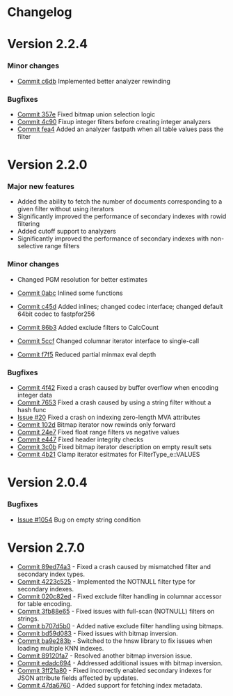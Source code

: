 # Changelog

# Version 2.2.4

### Minor changes

* [Commit c6db](https://github.com/manticoresoftware/columnar/commit/c6dbbcbf277ac35f398637980bb57398a4434dbc) Implemented better analyzer rewinding

### Bugfixes
* [Commit 357e](https://github.com/manticoresoftware/columnar/commit/357eab2d7b93759e31927b1bdf62b119ed2d2db2) Fixed bitmap union selection logic
* [Commit 4c90](https://github.com/manticoresoftware/columnar/commit/4c90bc0f11b8b5dddc2db365f4197e3812f20356) Fixup integer filters before creating integer analyzers
* [Commit fea4](https://github.com/manticoresoftware/columnar/commit/fea449a36f45a436712f581f1589111b8ef637a1) Added an analyzer fastpath when all table values pass the filter

# Version 2.2.0

### Major new features
* Added the ability to fetch the number of documents corresponding to a given filter without using iterators
* Significantly improved the performance of secondary indexes with rowid filtering
* Added cutoff support to analyzers
* Significantly improved the performance of secondary indexes with non-selective range filters

### Minor changes
* Сhanged PGM resolution for better estimates

* [Commit 0abc](https://github.com/manticoresoftware/columnar/commit/0abc7246) Inlined some functions
* [Commit c45d](https://github.com/manticoresoftware/columnar/commit/c45ddf7b) Added inlines; changed codec interface; changed default 64bit codec to fastpfor256
* [Commit 86b3](https://github.com/manticoresoftware/columnar/commit/86b3af30) Added exclude filters to CalcCount
* [Commit 5ccf](https://github.com/manticoresoftware/columnar/commit/5ccffa0c) Changed columnar iterator interface to single-call
* [Commit f7f5](https://github.com/manticoresoftware/columnar/commit/f7f54d93) Reduced partial minmax eval depth

### Bugfixes
* [Commit 4f42](https://github.com/manticoresoftware/columnar/commit/1310c8af37398c42cfc010c24f07d146793b4f42) Fixed a crash caused by buffer overflow when encoding integer data
* [Commit 7653](https://github.com/manticoresoftware/columnar/commit/76530db2f74072ea7787cb7d41124b1117ed014f) Fixed a crash caused by using a string filter without a hash func
* [Issue #20](https://github.com/manticoresoftware/columnar/issues/20) Fixed a crash on indexing zero-length MVA attributes
* [Commit 102d](https://github.com/manticoresoftware/columnar/commit/102d67c3) Bitmap iterator now rewinds only forward
* [Commit 24e7](https://github.com/manticoresoftware/columnar/commit/24e76dd9) Fixed float range filters vs negative values
* [Commit e447](https://github.com/manticoresoftware/columnar/commit/e447ec88) Fixed header integrity checks
* [Commit 3c0b](https://github.com/manticoresoftware/columnar/commit/3c0b089c) Fixed bitmap iterator description on empty result sets
* [Commit 4b21](https://github.com/manticoresoftware/columnar/commit/4b21f461) Clamp iterator esitmates for FilterType_e::VALUES

# Version 2.0.4

### Bugfixes

* [Issue #1054](https://github.com/manticoresoftware/manticoresearch/issues/1054) Bug on empty string condition

# Version 2.7.0

- [Commit 89ed74a3](https://github.com/manticoresoftware/columnar/commit/89ed74a3d767a4a9dfdfe20d7c954fbc36c5ab72) - Fixed a crash caused by mismatched filter and secondary index types.
- [Commit 4223c525](https://github.com/manticoresoftware/columnar/commit/4223c525aed2cfb704ae9a0b439e5fac034913d0) - Implemented the NOTNULL filter type for secondary indexes.
- [Commit 020c82ed](https://github.com/manticoresoftware/columnar/commit/020c82ede0903f898a685cae0b5d8fcb19027771) - Fixed exclude filter handling in columnar accessor for table encoding.
- [Commit 3fb88e65](https://github.com/manticoresoftware/columnar/commit/3fb88e65fa6575a40d80cbf96b45ad3383b39c46) - Fixed issues with full-scan (NOTNULL) filters on strings.
- [Commit b707d5b0](https://github.com/manticoresoftware/columnar/commit/b707d5b0eec0383cdae12730d36eb8a25bc26ce2) - Added native exclude filter handling using bitmaps.
- [Commit bd59d083](https://github.com/manticoresoftware/columnar/commit/bd59d083eec5f6debcf190b69cedc303683553da) - Fixed issues with bitmap inversion.
- [Commit ba9e283b](https://github.com/manticoresoftware/columnar/commit/ba9e283b2f0e8a60756af69b0a0d8c21e2263099) - Switched to the hnsw library to fix issues when loading multiple KNN indexes.
- [Commit 89120fa7](https://github.com/manticoresoftware/columnar/commit/89120fa7ead9b2770f7ddc3912807e6e6bcca1f3) - Resolved another bitmap inversion issue.
- [Commit edadc694](https://github.com/manticoresoftware/columnar/commit/edadc694c68d6022bdd13134263667430a42cc1d) - Addressed additional issues with bitmap inversion.
- [Commit 3ff21a80](https://github.com/manticoresoftware/columnar/commit/3ff21a80357dcca80b021b4827524d9ba63f11e6) - Fixed incorrectly enabled secondary indexes for JSON attribute fields affected by updates.
- [Commit 47da6760](https://github.com/manticoresoftware/columnar/commit/47da6760aa8b32b2ef9d82f3a55666e7d0dbdf30) - Added support for fetching index metadata.